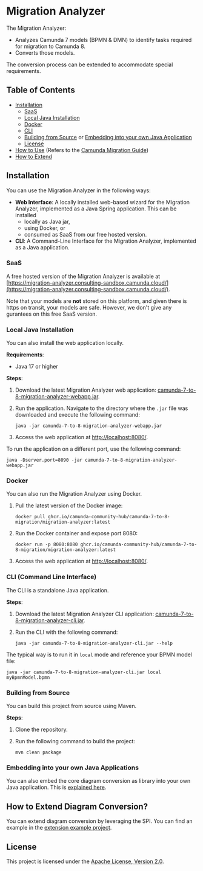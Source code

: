 # Migration Analyzer

The Migration Analyzer:

- Analyzes Camunda 7 models (BPMN & DMN) to identify tasks required for migration to Camunda 8.
- Converts those models.

The conversion process can be extended to accommodate special requirements.

## Table of Contents

- [Installation](#installation)
  - [SaaS](#saas)
  - [Local Java Installation](#local-java-installation)
  - [Docker](#docker)
  - [CLI](#cli-command-line-interface)
  - [Building from Source](#building-from-source) or [Embedding into your own Java Application](#embedding-into-your-own-java-applications)
  - [License](#license)
- [How to Use](https://docs.camunda.io/docs/guides/migrating-from-camunda-7/migration-tooling/#migration-analyzer) (Refers to the [Camunda Migration Guide](https://docs.camunda.io/docs/guides/migrating-from-camunda-7/))
- [How to Extend](#how-to-extend-diagram-conversion)

## Installation

You can use the Migration Analyzer in the following ways:

- **Web Interface**: A locally installed web-based wizard for the Migration Analyzer, implemented as a Java Spring application. This can be installed
  - locally as Java jar,
  - using Docker, or
  - consumed as SaaS from our free hosted version.
- **CLI**: A Command-Line Interface for the Migration Analyzer, implemented as a Java application.

### SaaS

A free hosted version of the Migration Analyzer is available at [https://migration-analyzer.consulting-sandbox.camunda.cloud/](https://migration-analyzer.consulting-sandbox.camunda.cloud/). 

Note that your models are **not** stored on this platform, and given there is https on transit, your models are safe. However, we don't give any gurantees on this free SaaS version.

### Local Java Installation

You can also install the web application locally.

**Requirements**:
- Java 17 or higher

**Steps**:

1. Download the latest Migration Analyzer web application: [camunda-7-to-8-migration-analyzer-webapp.jar](https://github.com/camunda-community-hub/camunda-7-to-8-migration-analyzer/releases/latest/download/camunda-7-to-8-migration-analyzer-webapp.jar).
2. Run the application. Navigate to the directory where the `.jar` file was downloaded and execute the following command:

   ```shell
   java -jar camunda-7-to-8-migration-analyzer-webapp.jar
   ```

3. Access the web application at [http://localhost:8080/](http://localhost:8080/).

To run the application on a different port, use the following command:

```shell
java -Dserver.port=8090 -jar camunda-7-to-8-migration-analyzer-webapp.jar
```

### Docker

You can also run the Migration Analyzer using Docker.

1. Pull the latest version of the Docker image:

   ```shell
   docker pull ghcr.io/camunda-community-hub/camunda-7-to-8-migration/migration-analyzer:latest
   ```

2. Run the Docker container and expose port 8080:

   ```shell
   docker run -p 8080:8080 ghcr.io/camunda-community-hub/camunda-7-to-8-migration/migration-analyzer:latest
   ```

3. Access the web application at [http://localhost:8080/](http://localhost:8080/).

### CLI (Command Line Interface)

The CLI is a standalone Java application.

**Steps**:

1. Download the latest Migration Analyzer CLI application: [camunda-7-to-8-migration-analyzer-cli.jar](https://github.com/camunda-community-hub/camunda-7-to-8-migration-analyzer/releases/latest/download/camunda-7-to-8-migration-analyzer-cli.jar).
2. Run the CLI with the following command:

   ```shell
   java -jar camunda-7-to-8-migration-analyzer-cli.jar --help
   ```
  The typical way is to run it in `local` mode and reference your BPMN model file: 
   ```shell
   java -jar camunda-7-to-8-migration-analyzer-cli.jar local myBpmnModel.bpmn
   ```

### Building from Source

You can build this project from source using Maven.

**Steps**:

1. Clone the repository.
2. Run the following command to build the project:

   ```shell
   mvn clean package
   ```

### Embedding into your own Java Applications

You can also embed the core diagram conversion as library into your own Java application. This is [explained here](core/README.md).

## How to Extend Diagram Conversion?

You can extend diagram conversion by leveraging the SPI. You can find an example in the [extension example project](extension-example/).

## License

This project is licensed under the [Apache License, Version 2.0](LICENSE).